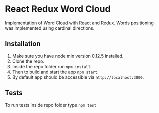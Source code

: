 # React Redux Word Cloud
Implementation of Word Cloud with React and Redux.
Words positioning was implemented using cardinal directions.

## Installation
1. Make sure you have node min version 0.12.5 installed.
2. Clone the repo.
3. Inside the repo folder run `npm install`.
4. Then to build and start the app `npm start`.
5. By default app should be accessible via `http://localhost:3000`.

## Tests
To run tests inside repo folder type `npm test`
